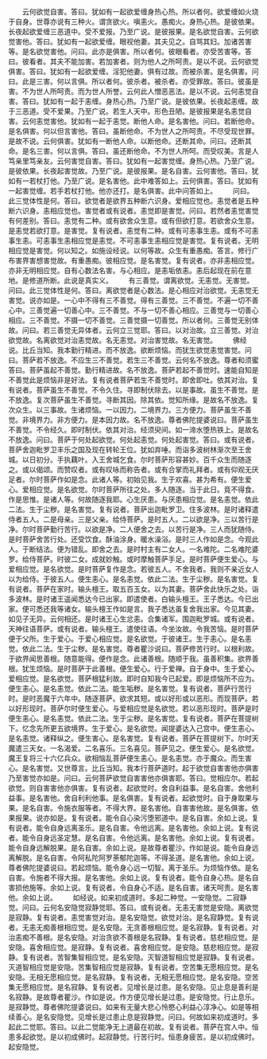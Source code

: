 <!-- { "loadSidebar": true } -->
　　云何欲觉自害。答曰。犹如有一起欲爱缠身热心热。所以者何。欲爱缠如火烧于自身。世尊亦说有三种火。谓贪欲火。嗔恚火。愚痴火。身热心热。是彼依果。长夜起欲爱缠三恶道中。受不爱报。乃至广说。是彼报果。是名欲觉自害。云何欲觉害他。答曰。犹如有一起欲爱缠。眼视他妻。其夫见之。自骂其妇。加诸苦害等。是名欲觉害他。问曰。此亦是俱害。所以者何。彼眼看者。亦受苦害等。答曰。彼看者。其夫不能加害。若加害者。则为他人之所呵责。是以不说。云何欲觉俱害。答曰。犹如有一起欲爱缠。淫犯他妻。俱有过故。而被杀害。是名俱害。问曰。此是三害。何以言俱。所以者何。彼杀者。被杀者。亦受罪故。答曰。彼虽是害。不为世人所呵责。而为世人所誉。云何此人憎恶恶法。是以不说。云何恚觉自害。答曰。犹如有一起于恚缠。身热心热。乃至广说。是彼依果。长夜起恚缠。故于三恶道。受不爱果。乃至广说。若生人天中。形色丑陋。是彼报果是名恚觉自害。云何恚觉害他。犹如有一起于恚觉。断他人命。是名害他。问曰。若断他命。是名俱害。何以但言害他。答曰。虽断他命。不为世人之所呵责。不尽受现世罪。是故不说。云何俱害。犹如有一断他人命。以断他命。还断其命。问曰。还断其命。是名三害。何以言俱。答曰。虽还断他命。不为世人所呵。而受叹美。言是人笃亲里笃亲友。云何害觉自害。答曰。犹如有一起害觉缠。身热心热。乃至广说。是彼依果。长夜起害觉故。乃至广说。是彼报果。是名自害。云何害他。答曰。犹如有一若杖打他。乃至广说。是名害他。此中难答如上。云何俱害。答曰。犹如有一起害觉缠。若手若杖打他。他亦还打。是名俱害。此中问答如上。
　　问曰。此三觉体性是何。答曰。欲觉者是欲界五种断六识身。爱相应觉也。恚觉者是五种断六识身。恚相应觉也。害觉者或有说者。恚觉即是害觉。问曰。若然者恚觉害觉有何差别。答曰。恚觉有二种。或有欲舍众生意。或有但欲打意。若欲舍众生意。是恚觉若欲打意。是害觉。复有说者。恚觉有二种。或有可恚事生恚。或有不可恚事生恚。可恚事生恚相应觉是恚觉。不可恚事生恚相应觉是害觉。复有说者。无明相应觉是害觉。何以知之。如施设经说。以何等故。众生有重愚痴。答言。修行广布害界害想害觉故。有重愚痴。彼相应觉。是名害觉。复有说者。亦非恚相应觉。亦非无明相应觉。自有心数法名害。与心相应。是恚垢依恚。恚后起现在前在意地。是修道所断。此说是真实义。
　　有三善觉。谓离欲觉。无恚觉。无害觉。问曰。此三觉体性是何。答曰。离欲觉者是心数法。是心相应对治欲觉。无恚觉无害觉。说亦如是。一心中不得有三不善觉。得有三善觉。三不善觉。不遍一切不善心中。三善觉遍一切善心中。三不善觉。不与一切不善心相应。三善觉与一切善心相应。三不善觉。不摄一切不善觉。三善觉摄一切善觉。所以者何。三善觉无别体故。问曰。若三善觉无异体者。云何立三觉耶。答曰。以对治故。立三善觉。对治欲觉故。名离欲觉对治恚觉故。名无恚觉。对治害觉故。名无害觉。
　　佛经说。比丘当知。我本勤行精进。而不放逸。欲断烦恼。而犹生欲觉恚觉害觉。问曰。菩萨若不放逸。不应生三不善觉。若生三不善觉。云何名不放逸。尊者和须蜜答曰。菩萨虽起不善觉。勤行精进故。名不放逸。菩萨若起不善觉时。速能自知是不善觉此是烦恼非是好法。复有说者菩萨若生不善觉时。即舍即吐。依其对治。复有说者。菩萨虽生不善觉。不令久住。寻即制伏除去。以是事故。虽生不善觉。是不放逸。复次菩萨虽生不善觉。寻断其因。除其依。觉知所缘。是故名不放逸。复次众生。以三事故。生诸烦恼。一以因力。二境界力。三方便力。菩萨虽生不善觉。非境界力。非方便力。是本因力故。名不放逸。尊者佛陀提婆说曰。菩萨虽生不善觉。不令经久。即时制伏。依其对治。经须臾间。如一渧水堕热铁上。是故名不放逸。问曰。菩萨于何处起欲觉。何处起恚觉。何处起害觉。答曰。或有说者。菩萨舍迦毗罗卫丰乐之国及现在转轮王位。犹如弃唾。而诣多波树林渐次至王舍城。以日初分。手执藕叶。入王舍城乞食。尔时菩萨形容甚妙。百千众生而随逐之。或以偈颂。而赞叹者。或有叹咏而称告者。或有合掌而礼拜者。或有仰观无厌足者。尔时菩萨作如是念。此诸人等。初始见我。生于欢喜。甚为希有。便生爱心。爱相应觉。是名欲觉。尔时菩萨所往之处。多人随逐。当于此日。竟不得食。作是思惟。是诸人等。何故随逐我耶。心生厌患。与厌患相应觉。是名恚觉。依此二法。生于尘秽。是名害觉。复有说者。菩萨出迦毗罗卫。住多波林。是时诸释遣侍者五人。二是母亲。三是父亲。给侍菩萨。是时五人。二以欲是净。三以苦行是净。尔时菩萨勤行苦行。以欲是净。二人便舍之去。以苦行是净。三人而犹随侍。是时菩萨舍苦行处。还受饮食。酥油涂身。暖水澡浴。是时三人作如是念。今观此人。于断结法。便为错乱。即舍之去。是时村主有二女人。一名难陀。二名难陀婆罗。给侍菩萨。时彼二女。成就妙触。或时摩触菩萨手足。是时菩萨便生爱心。与爱相应觉。是名欲觉。是时菩萨复作是念。若彼五人。不舍我者。我则不亲近女人以为给侍。于彼五人。便生恚心。是名恚觉。依此二法。生于尘秽。是名害觉。复有说者。菩萨在家时。输头檀王。取五百玉女。以为其妻。菩萨舍此快乐之处。诣多波林。是时诸王遥闻悉达今已出家。即遣使者。白输头檀王。王子悉达。今已出家。便可悉还我等诸女。输头檀王作如是言。我子悉达虽复舍我出家。今见其妻。如见子无异。云何相还。是时诸王心生忿恚。合集诸军。围迦毗罗城。或有说者。天神往语菩萨。或有说者。输头檀王。遣使往语。今坐汝故。令我苦恼。是时菩萨便于父所。生于爱心。于爱心相应觉。是名欲觉。于彼诸王。生于恚心。是名恚觉。依此二法。生于尘秽。是名害觉。尊者瞿沙说曰。菩萨修苦行时。以根利故。于欲界闻思善根。随意能得。便作是念。此诸善根。随顺于我。虽善积集。欲界善根。犹生烦恼。是时菩萨于此善根。便生爱心。行于爱禅。自于身中。生于爱心。爱相应觉。是名欲觉。菩萨根猛利故。即时自知我今已起爱。即是烦恼所不应为。便生恚心。是名恚觉。依此二法。能生垢秽。是名害觉。复有说者。菩萨行苦行时。是时恶魔于六年中。随逐菩萨。欲求其短。或以好形或以恶形。而现菩萨。若以好形现时。菩萨尔时便生爱心。与爱相应觉是名欲觉。若以恶形现时。菩萨是时便生恚心。是名恚觉。依此二法。生于尘秽。是名害觉。复有说者。菩萨在菩提树下。忆念先所更五欲境界。生于爱心。是名欲觉。闻提婆达入己宫中。便生恚心。是名恚觉。诸释纵之。便生害心。是名害觉。复有说者。菩萨在菩提树下。尔时天魔遣三天女。一名渴爱。二名喜乐。三名喜见。菩萨见之。便生爱心。是名欲觉。魔王复将三十六亿兵众。欲相恼乱菩萨便生恚心。是名恚觉。亦于魔众。而生害心。是名害觉。又世尊言。比丘当知。我本行菩萨道时。起于欲觉自害害他亦俱害乃至害觉亦如是。问曰。云何菩萨欲觉自害害他亦俱害耶。答曰。觉相应尔。若起欲觉。则自害害他亦俱害。复有说者。起欲觉时。舍自利益事。是名自害。舍他利益事。是名害他。舍自利利他事。是名俱害。复有说者。起欲觉时。自于身取果与果。是名自害。令施衣服等者。不得大界。是名害他。自害害他故。是名俱害。依果报果。说亦如是。复有说者。能令自心染污堕邪道中。是名自害。余如上说。复有说者。能令自身远离圣乐。是名自害。令他远离。是名害他。余如上说。复有说者。能令自身远圣定慧。是名自害。令他远离。是名害他。余如上说。复有说者。能令自身远解脱果。是名自害。余如上说。是故尊者瞿沙。作如是说。能令自身远离解脱。是名自害。令阿私陀阿罗荼郁陀迦等。不得圣道。是名害他。余如上说。尊者佛陀提婆说曰。若起烦恼。能令身心远一切智。离于圣乐。为烦恼作依。是名自害。令施者不得大报。是名害他。余如上说。复有说者。能令自身心热。是名自害损他施等。余如上说。复有说者。令自身心不适。是名自害。诸天呵责。是名害他。余如上说。
　　如经说。如来初成道时。多起二种觉。一安隐觉。二寂静觉。问曰。云何名安隐觉寂静觉耶。答曰。或有说者。无恚无害觉是安隐。离欲觉是寂静。复有说者。恚觉害觉对治。是名安隐觉。欲觉对治。是名寂静觉。复有说者。无恚无痴善根相应觉。是名安隐。无贪善根相应觉。是名寂静。复有说者。对治恚痴不善根。是名安隐。对治贪欲不善根是名寂静。复有说者。慈悲相应觉。是安隐。喜舍相应觉。是寂静。复有说者。喜舍相应觉。是安隐。慈悲相应觉。是寂静。复有说者。苦智集智相应觉。是名安隐。灭智道智相应觉是寂静。复有说者。灭道智相应觉是安隐。苦集智相应觉是寂静。复有说者。空苦集无愿相应觉。是名安隐。无相无愿相应觉。是名寂静。复有说者。无相无愿相应觉。是名安隐。空苦集无愿相应觉。是名寂静。复有说者。见增长是过患。是名安隐。见止息是善利是名寂静。是故尊者瞿沙。作如是说。作方便见增长是过患。是安隐觉。行止息乐。是寂静觉。尊者佛陀提婆说曰。如来有无量大悲心怜愍心利益心淳净心。如是等相续善心。是名安隐觉。见增长是过患止息是寂静觉。问曰。何故如来初成道时。多起此二觉耶。答曰。以此二觉能净无上道最在初故。复有说者。菩萨在宫人中。恒患多起欲觉。是以初成佛时。起寂静觉。行苦行时。恒患身疲苦。是以初成佛时。起安隐觉。
